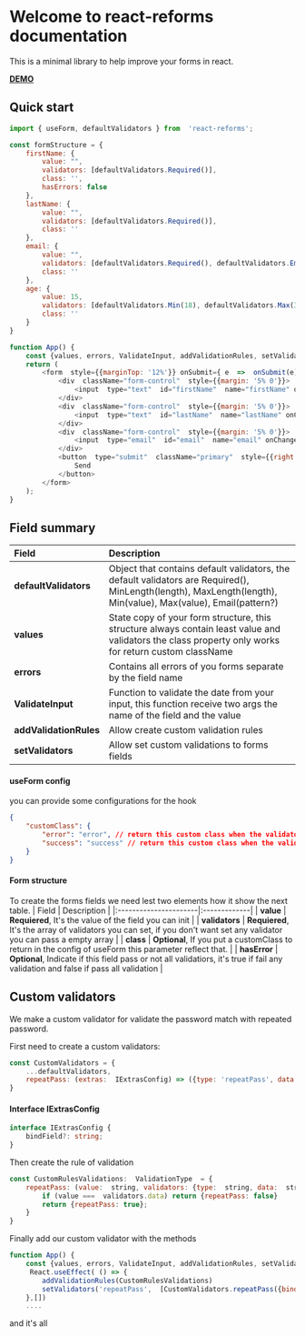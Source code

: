 # Welcome to react-reforms documentation

This is a minimal library to help improve your forms in react.

[**DEMO**](https://codesandbox.io/s/demo-react-reforms-c9xjr?file=/src/styles.css)


## Quick start

```javascript
import { useForm, defaultValidators } from  'react-reforms';

const formStructure = {
	firstName: {
		value: "",
		validators: [defaultValidators.Required()],
		class: '',
        hasErrors: false
	},
	lastName: {
		value: "",
		validators: [defaultValidators.Required()],
		class: ''
	},
	email: {
		value: "",
		validators: [defaultValidators.Required(), defaultValidators.Email(null)],
		class: ''
	},
	age: {
		value: 15,
		validators: [defaultValidators.Min(18), defaultValidators.Max(32)],
		class: ''
	}
}

function App() {
	const {values, errors, ValidateInput, addValidationRules, setValidators} =  useForm(formStructure, {customClass: {error: 'error', success: 'success'}});
	return (
		<form  style={{marginTop: '12%'}} onSubmit={ e  =>  onSubmit(e)}>
			<div  className="form-control"  style={{margin: '5% 0'}}>
				<input  type="text"  id="firstName"  name="firstName" onChange={e  => ValidateInput(e.target.name, e.target.value)} className={`${values.firstName.class}`} />
			</div>
			<div  className="form-control"  style={{margin: '5% 0'}}>
				<input  type="text"  id="lastName"  name="lastName" onChange={e  => ValidateInput(e.target.name, e.target.value)} className={`${values.repeatPass.class}`} />
			</div>
			<div  className="form-control"  style={{margin: '5% 0'}}>
				<input  type="email"  id="email"  name="email" onChange={e  => ValidateInput(e.target.name, e.target.value)} className={`${values.email.class}`} />
			</div>
			<button  type="submit"  className="primary"  style={{right: '2%', width: "10rem"}}>
				Send
			</button>
		</form>
	);
}

```

## Field summary

|  Field | Description  |
|:--------|:--------------|
| **defaultValidators** |  Object that contains default validators, the default validators are Required(), MinLength(length), MaxLength(length), Min(value), Max(value), Email(pattern?)|  
|  **values** |  State copy of your form structure, this structure always contain least value and validators the class property only works for return custom className |  
| **errors**  |  Contains all errors of you forms separate by the field name | 
| **ValidateInput** | Function to validate the date from your input, this function receive two args the name of the field and the value |
| **addValidationRules** | Allow create custom validation rules |
| **setValidators** | Allow set custom validations to forms fields | 

#### useForm config
you can provide some configurations for the hook

```json
{
	"customClass": {
		"error": "error", // return this custom class when the validator fail
		"success": "success" // return this custom class when the validator pass
	}
}
```

#### Form structure
To create the forms fields we need lest two elements how it show the next table.
|  Field                | Description  |
|:----------------------|:-------------|
| **value**             | **Requiered**, It's the value of the field you can init |
| **validators**        | **Requiered**, It's the array of validators you can set, if you don't want set any validator you can pass a empty array |
| **class**             | **Optional**, If you put a customClass to return in the config of useForm this parameter reflect that. |
| **hasError**          | **Optional**, Indicate if this field pass or not all validatiors, it's true if fail any validation and false if pass all validation |


## Custom validators
We  make a custom validator for validate the password  match with repeated password.

First need to create a custom validators:
```javascript
const CustomValidators = {
	...defaultValidators,
	repeatPass: (extras:  IExtrasConfig) => ({type: 'repeatPass', data: null, extras})
}
```


#### Interface IExtrasConfig

```typescript
interface IExtrasConfig {
    bindField?: string;
}
```

Then create the rule of validation
```javascript
const CustomRulesValidations:  ValidationType  = {
	repeatPass: (value:  string, validators: {type:  string, data:  string, extras: {}}) => {
		if (value ===  validators.data) return {repeatPass: false}
		return {repeatPass: true};
	}
}
```

Finally add our custom validator with the methods
```javascript
function App() {
	const {values, errors, ValidateInput, addValidationRules, setValidators} =  useForm(formStructure, {customClass: {error: 'error', success: 'success'}});
     React.useEffect( () => {
        addValidationRules(CustomRulesValidations)
        setValidators('repeatPass',  [CustomValidators.repeatPass({bindField: 'firstName'})])
    },[])
	....
```

and it's all